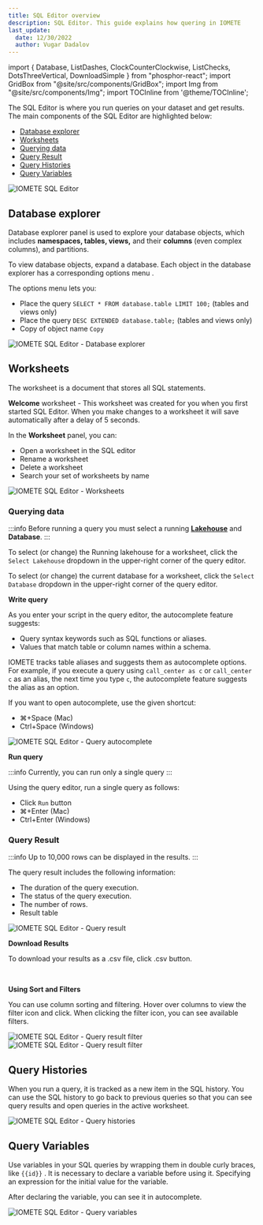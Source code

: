```yaml
---
title: SQL Editor overview
description: SQL Editor. This guide explains how quering in IOMETE
last_update:
  date: 12/30/2022
  author: Vugar Dadalov
---
```


import { Database, ListDashes, ClockCounterClockwise, ListChecks, DotsThreeVertical, DownloadSimple } from "phosphor-react";
import GridBox from "@site/src/components/GridBox";
import Img from "@site/src/components/Img";
import TOCInline from '@theme/TOCInline';

<GridBox>
  


<div>
  <p>The SQL Editor is where you run queries on your dataset and get results. The main components of the SQL Editor are highlighted below:</p>
  
  <ul>
    <li><a href="#database-explorer">Database explorer</a></li>
    <li><a href="#worksheets">Worksheets</a></li>
    <li><a href="#querying-data">Querying data</a></li>
    <li><a href="#query-result">Query Result</a></li>
    <li><a href="#query-histories">Query Histories</a></li>
    <li><a href="#query-variables">Query Variables</a></li>
  </ul>
</div>

<div style={{ alignSelf: "center" }}>
  <Img src="/img/user-guide/sql-editor/sql-endpoint.png" alt="IOMETE SQL Editor"/>
</div>

</GridBox>


## Database explorer

Database explorer panel is used to explore your database objects, which includes **namespaces, tables, views,** and their **columns** (even complex columns), and partitions.

To view database objects, expand a database. Each object in the database explorer has a corresponding options menu <DotsThreeVertical size={16} weight="bold" className="bg-emphasis-300"/> . 

The options menu lets you:
- Place the query `SELECT * FROM database.table LIMIT 100;` (tables and views only)
- Place the query `DESC EXTENDED database.table;` (tables and views only)
- Copy of object name `Copy`

<Img src="/img/user-guide/sql-editor/explorer-context-menu.png" alt="IOMETE SQL Editor - Database explorer" maxWidth="700px"/>


## Worksheets

The worksheet is a document that stores all SQL statements. 

**Welcome** worksheet - This worksheet was created for you when you first started SQL Editor.
When you make changes to a worksheet it will save automatically after a delay of 5 seconds.

In the **Worksheet** panel, you can:

- Open a worksheet in the SQL editor
- Rename a worksheet
- Delete a worksheet
- Search your set of worksheets by name


<Img src="/img/user-guide/sql-editor/sql-editor-worksheets.png" alt="IOMETE SQL Editor - Worksheets" maxWidth="700px"/>


### Querying data

:::info
Before running a query you must select a running **[Lakehouse](https://iomete.com/docs/user-guide/virtual-lakehouses)** and **Database**.
:::

To select (or change) the Running lakehouse for a worksheet, click the `Select Lakehouse` dropdown in the upper-right corner of the query editor.

To select (or change) the current database for a worksheet, click the `Select Database` dropdown in the upper-right corner of the query editor.


**Write query**

As you enter your script in the query editor, the autocomplete feature suggests:

- Query syntax keywords such as SQL functions or aliases.
- Values that match table or column names within a schema.

IOMETE tracks table aliases and suggests them as autocomplete options. For example, if you execute a query using `call_center as c` or `call_center c` as an alias, the next time you type `c`, the autocomplete feature suggests the alias as an option. 

If you want to open autocomplete, use the given shortcut:
- ⌘+Space (Mac)
- Ctrl+Space (Windows) 

<Img src="/img/user-guide/sql-editor/sql-editor-autocomplete.png" alt="IOMETE SQL Editor - Query autocomplete"/>


**Run query**

:::info
Currently, you can run only a single query
:::

Using the query editor, run a single query as follows:
- Click `Run` button
- ⌘+Enter (Mac)
- Ctrl+Enter (Windows)

### Query Result

:::info
Up to 10,000 rows can be displayed in the results.
:::

The query result includes the following information:

- The duration of the query execution.
- The status of the query execution.
- The number of rows.
- Result table

<Img src="/img/user-guide/sql-editor/sql-editor-query-result.png" alt="IOMETE SQL Editor - Query result"/>

<br/>

**Download Results**

To download your results as a .csv file, click <span className="inline-button"><DownloadSimple size={16}/>.csv</span>  button.

<br/>

**Using Sort and Filters**

You can use column sorting and filtering. Hover over columns to view the filter icon and click.
When clicking the filter icon, you can see available filters.

<Img src="/img/user-guide/sql-editor/sql-editor-result-filter.png" maxWidth="360px" alt="IOMETE SQL Editor - Query result filter"/>


<Img src="/img/user-guide/sql-editor/sql-editor-result-filter-contains.png" alt="IOMETE SQL Editor - Query result filter"/>


## Query Histories

When you run a query, it is tracked as a new item in the SQL history. You can use the SQL history to go back to previous queries so that you can see query results and open queries in the active worksheet. 

<Img src="/img/user-guide/sql-editor/sql-editor-history.png" alt="IOMETE SQL Editor - Query histories"/>

## Query Variables

Use variables in your SQL queries by wrapping them in double curly braces, like `{{id}}` .
It is necessary to declare a variable before using it. Specifying an expression for the initial value for the variable. 

After declaring the variable, you can see it in autocomplete.

<Img src="/img/user-guide/sql-editor/sql-editor-query-variable.png" alt="IOMETE SQL Editor - Query variables"/>

<!-- You can switch between realms by clicking the realm name in the menu.

The master realm
Edit this section
Report an issue
In the Admin Console, two types of realms exist: -->